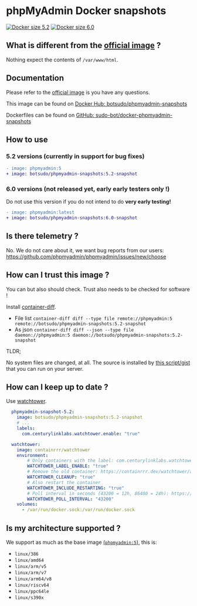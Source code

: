 # phpMyAdmin Docker snapshots

[![Docker size 5.2](https://img.shields.io/docker/image-size/botsudo/phpmyadmin-snapshots/5.2-snapshot?style=flat-square)](https://hub.docker.com/r/botsudo/phpmyadmin-snapshots)
[![Docker size 6.0](https://img.shields.io/docker/image-size/botsudo/phpmyadmin-snapshots/6.0-snapshot?style=flat-square)](https://hub.docker.com/r/botsudo/phpmyadmin-snapshots)

## What is different from the [official image](https://hub.docker.com/_/phpmyadmin) ?

Nothing expect the contents of `/var/www/html`.

## Documentation

Please refer to the [official image](https://hub.docker.com/_/phpmyadmin) is you have any questions.

This image can be found on [Docker Hub: botsudo/phpmyadmin-snapshots](https://hub.docker.com/r/botsudo/phpmyadmin-snapshots)

Dockerfiles can be found on [GitHub: sudo-bot/docker-phpmyadmin-snapshots](https://github.com/sudo-bot/docker-phpmyadmin-snapshots)

## How to use

### 5.2 versions (currently in support for bug fixes)

```diff
- image: phpmyadmin:5
+ image: botsudo/phpmyadmin-snapshots:5.2-snapshot
```

### 6.0 versions (not released yet, early early testers only !)

Do not use this version if you do not intend to do **very early testing!**

```diff
- image: phpmyadmin:latest
+ image: botsudo/phpmyadmin-snapshots:6.0-snapshot
```

## Is there telemetry ?

No. We do not care about it, we want bug reports from our users: https://github.com/phpmyadmin/phpmyadmin/issues/new/choose

## How can I trust this image ?

You can but also should check. Trust also needs to be checked for software !

Install [container-diff](https://github.com/GoogleContainerTools/container-diff).

- File list `container-diff diff --type file remote://phpmyadmin:5 remote://botsudo/phpmyadmin-snapshots:5.2-snapshot`
- As json `container-diff diff --json --type file daemon://phpmyadmin:5 daemon://botsudo/phpmyadmin-snapshots:5.2-snapshot`

TLDR;

No system files are changed, at all. The source is installed by [this script/gist](https://gist.github.com/williamdes/883f2158f17e9ed5a83d892ada56f5df) that you can run on your server.

## How can I keep up to date ?

Use [watchtower](https://containrrr.dev/watchtower/).

```yaml
  phpmyadmin-snapshot-5.2:
    image: botsudo/phpmyadmin-snapshots:5.2-snapshot
    # ...
    labels:
      com.centurylinklabs.watchtower.enable: "true"

  watchtower:
    image: containrrr/watchtower
    environment:
        # Only containers with the label: com.centurylinklabs.watchtower.enable
        WATCHTOWER_LABEL_ENABLE: "true"
        # Remove the old container: https://containrrr.dev/watchtower/arguments/#cleanup
        WATCHTOWER_CLEANUP: "true"
        # Also restart the container
        WATCHTOWER_INCLUDE_RESTARTING: "true"
        # Poll interval in seconds (43200 = 12h, 86400 = 24h): https://containrrr.dev/watchtower/arguments/#poll_interval
        WATCHTOWER_POLL_INTERVAL: "43200"
    volumes:
      - /var/run/docker.sock:/var/run/docker.sock
```

## Is my architecture supported ?

We support as much as the base image [(`phpmyadmin:5`)](https://hub.docker.com/_/phpmyadmin/tags), this is:

- `linux/386`
- `linux/amd64`
- `linux/arm/v5`
- `linux/arm/v7`
- `linux/arm64/v8`
- `linux/riscv64`
- `linux/ppc64le`
- `linux/s390x`
